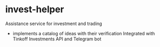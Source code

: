 # invest-helper

Assistance service for investment and trading
- implements a catalog of ideas with their verification
Integrated with Tinkoff Investments API and Telegram bot
